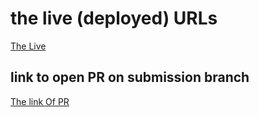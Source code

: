 #  the live (deployed) URLs 
[The Live](https://salsabilmislat.github.io/snakes-cafe/)

## link to open PR on submission branch
[The link Of PR](https://github.com/salsabilmislat/snakes-cafe/pull/2)

